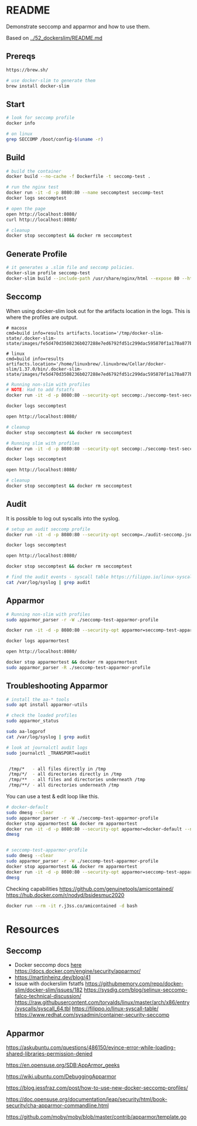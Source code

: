 # README
Demonstrate seccomp and apparmor and how to use them.

Based on [../52_dockerslim/README.md](../52_dockerslim/README.md_)  
## Prereqs
```sh
https://brew.sh/

# use docker-slim to generate them 
brew install docker-slim
```
## Start
```sh
# look for seccomp profile
docker info 

# on linux
grep SECCOMP /boot/config-$(uname -r)
```

## Build 
```sh
# build the container
docker build --no-cache -f Dockerfile -t seccomp-test .

# run the nginx test
docker run -it -d -p 8080:80 --name seccomptest seccomp-test
docker logs seccomptest 

# open the page
open http://localhost:8080/
curl http://localhost:8080/

# cleanup
docker stop seccomptest && docker rm seccomptest
```

## Generate Profile
```sh
# it generates a .slim file and seccomp policies.  
docker-slim profile seccomp-test
docker-slim build --include-path /usr/share/nginx/html --expose 80 --http-probe-cmd / seccomp-test
```

## Seccomp
When using docker-slim look out for the artifacts location in the logs.  This is where the profiles are output. 

```text
# macosx
cmd=build info=results artifacts.location='/tmp/docker-slim-state/.docker-slim-state/images/fe5d470d3508236b027288e7ed6792fd51c299dac595870f1a170a877b9ff52a/artifacts' 

# linux
cmd=build info=results artifacts.location='/home/linuxbrew/.linuxbrew/Cellar/docker-slim/1.37.0/bin/.docker-slim-state/images/fe5d470d3508236b027288e7ed6792fd51c299dac595870f1a170a877b9ff52a/artifacts' 
```

```sh
# Running non-slim with profiles
# NOTE: Had to add fstatfs
docker run -it -d -p 8080:80 --security-opt seccomp:./seccomp-test-seccomp.json --name seccomptest seccomp-test

docker logs seccomptest 

open http://localhost:8080/

# cleanup
docker stop seccomptest && docker rm seccomptest
```


```sh
# Running slim with profiles
docker run -it -d -p 8080:80 --security-opt seccomp:./seccomp-test-seccomp.json --name seccomptest seccomp-test.slim

docker logs seccomptest

open http://localhost:8080/

# cleanup
docker stop seccomptest && docker rm seccomptest
```

## Audit 
It is possible to log out syscalls into the syslog.  
```sh
# setup an audit seccomp profile
docker run -it -d -p 8080:80 --security-opt seccomp=./audit-seccomp.json --name seccomptest seccomp-test

docker logs seccomptest

open http://localhost:8080/

docker stop seccomptest && docker rm seccomptest

# find the audit events - syscall table https://filippo.io/linux-syscall-table/
cat /var/log/syslog | grep audit  
```

## Apparmor 
```sh
# Running non-slim with profiles
sudo apparmor_parser -r -W ./seccomp-test-apparmor-profile

docker run -it -d -p 8080:80 --security-opt apparmor=seccomp-test-apparmor-profile --name apparmortest seccomp-test

docker logs apparmortest

open http://localhost:8080/

docker stop apparmortest && docker rm apparmortest
sudo apparmor_parser -R ./seccomp-test-apparmor-profile

```

## Troubleshooting Apparmor
```sh
# install the aa-* tools
sudo apt install apparmor-utils  

# check the loaded profiles
sudo apparmor_status  

sudo aa-logprof
cat /var/log/syslog | grep audit     

# look at journalctl audit logs
sudo journalctl _TRANSPORT=audit


 /tmp/*   - all files directly in /tmp
 /tmp/*/  - all directories directly in /tmp
 /tmp/**  - all files and directories underneath /tmp
 /tmp/**/ - all directories underneath /tmp
```

You can use a test & edit loop like this. 
```sh
# docker-default
sudo dmesg --clear
sudo apparmor_parser -r -W ./seccomp-test-apparmor-profile
docker stop apparmortest && docker rm apparmortest
docker run -it -d -p 8080:80 --security-opt apparmor=docker-default --name apparmortest seccomp-test
dmesg


# seccomp-test-apparmor-profile
sudo dmesg --clear
sudo apparmor_parser -r -W ./seccomp-test-apparmor-profile
docker stop apparmortest && docker rm apparmortest
docker run -it -d -p 8080:80 --security-opt apparmor=seccomp-test-apparmor-profile --name apparmortest seccomp-test
dmesg
```

Checking capabilities
https://github.com/genuinetools/amicontained/
https://hub.docker.com/r/nodyd/bsidesmuc2020
```sh
docker run --rm -it r.j3ss.co/amicontained -d bash

```





# Resources 
## Seccomp
* Docker seccomp docs [here](https://docs.docker.com/engine/security/seccomp/)  
https://docs.docker.com/engine/security/apparmor/
* https://martinheinz.dev/blog/41
* Issue with dockerslim fstatfs https://githubmemory.com/repo/docker-slim/docker-slim/issues/182
https://sysdig.com/blog/selinux-seccomp-falco-technical-discussion/
https://raw.githubusercontent.com/torvalds/linux/master/arch/x86/entry/syscalls/syscall_64.tbl
https://filippo.io/linux-syscall-table/
https://www.redhat.com/sysadmin/container-security-seccomp


## Apparmor
https://askubuntu.com/questions/486150/evince-error-while-loading-shared-libraries-permission-denied

https://en.opensuse.org/SDB:AppArmor_geeks

https://wiki.ubuntu.com/DebuggingApparmor

https://blog.jessfraz.com/post/how-to-use-new-docker-seccomp-profiles/

https://doc.opensuse.org/documentation/leap/security/html/book-security/cha-apparmor-commandline.html

https://github.com/moby/moby/blob/master/contrib/apparmor/template.go
